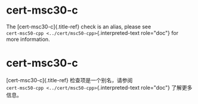 # cert-msc30-c

The [cert-msc30-c]{.title-ref} check is an alias, please see  
`cert-msc50-cpp <../cert/msc50-cpp>`{.interpreted-text role="doc"} for  
more information.

# cert-msc30-c

[cert-msc30-c]{.title-ref} 检查项是一个别名，请参阅  
`cert-msc50-cpp <../cert/msc50-cpp>`{.interpreted-text role="doc"} 了解更多信息。
